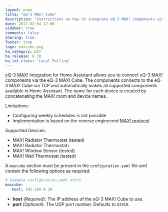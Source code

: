 ```yaml
---
layout: page
title: "eQ-3 MAX! Cube"
description: "Instructions on how to integrate eQ-3 MAX! components with Home Assistant via eQ-3 MAX! Cube."
date: 2017-02-04 22:00
sidebar: true
comments: false
sharing: true
footer: true
logo: maxcube.png
ha_category: DIY
ha_release: 0.38
ha_iot_class: "Local Polling"
---
```


[eQ-3 MAX!](http://www.eq-3.com/products/max.html) integration for Home Assistant allows you to connect eQ-3 MAX! components via the eQ-3 MAX! Cube. The components connects to the eQ-3 MAX! Cube via TCP and automatically makes all supported components available in Home Assistant. The name for each device is created by concatenating the MAX! room and device names.

Limitations:
- Configuring weekly schedules is not possible
- Implementation is based on the reverse engineered [MAX! protocol](https://github.com/Bouni/max-cube-protocol)

Supported Devices:
- MAX! Radiator Thermostat (tested)
- MAX! Radiator Thermostat+
- MAX! Window Sensor (tested)
- MAX! Wall Thermostat (tested)

A `maxcube` section must be present in the `configuration.yaml` file and contain the following options as required:

```yaml
# Example configuration.yaml entry
maxcube:
   host: 192.168.0.20
```

- **host** (*Required*): The IP address of the eQ-3 MAX! Cube to use.
- **port** (*Optional*): The UDP port number. Defaults to `62910`.

